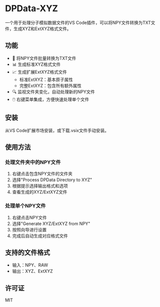 # DPData-XYZ

一个用于处理分子模拟数据文件的VS Code插件，可以将NPY文件转换为TXT文件，生成XYZ和ExtXYZ格式文件。

## 功能

- 🔄 将NPY文件批量转换为TXT文件
- 📊 生成标准XYZ格式文件
- 📈 生成扩展ExtXYZ格式文件
  - 标准ExtXYZ：基本原子属性
  - 完整ExtXYZ：包含所有额外属性
- 🔍 监视文件夹变化，自动处理新的NPY文件
- 🖱️ 右键菜单集成，方便快速处理单个文件

## 安装

从VS Code扩展市场安装，或下载.vsix文件手动安装。

## 使用方法

### 处理文件夹中的NPY文件

1. 右键点击包含NPY文件的文件夹
2. 选择"Process DPData Directory to XYZ"
3. 根据提示选择输出格式和选项
4. 查看生成的XYZ/ExtXYZ文件

### 处理单个NPY文件

1. 右键点击NPY文件
2. 选择"Generate XYZ/ExtXYZ from NPY"
3. 按照向导进行设置
4. 完成后自动生成对应格式文件

## 支持的文件格式

- 输入：NPY、RAW
- 输出：XYZ、ExtXYZ

## 许可证

MIT